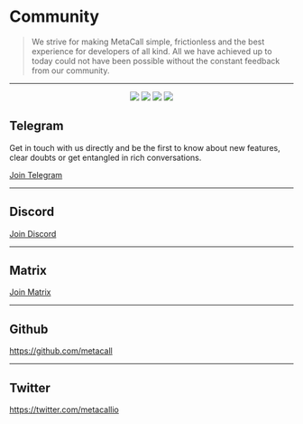 # Community

> We strive for making MetaCall simple, frictionless and the best experience for developers of all kind. All we have achieved up to today could not have been possible without the constant feedback from our community.

---

<div id="badges" align="center">
  <a href="https://t.me/joinchat/BMSVbBatp0Vi4s5l4VgUgg" alt="Discord">
    <img src="https://img.shields.io/static/v1?label=metacall&message=join&color=blue&logo=telegram&style=flat" /></a>

  <a href="https://discord.gg/upwP4mwJWa" alt="Discord">
    <img src="https://img.shields.io/discord/781987805974757426?label=discord&style=flat" /></a>

  <a href="https://matrix.to/#/#metacall:matrix.org" alt="Matrix">
    <img src="https://img.shields.io/matrix/metacall:matrix.org?label=matrix&style=flat" /></a>

  <a href="https://twitter.com/metacallio" alt="Twitter">
    <img src="https://img.shields.io/twitter/follow/metacallio?label=MetaCall" /></a>
</div>

## Telegram

Get in touch with us directly and be the first to know about new features, clear doubts or get entangled in rich conversations.

[Join Telegram](https://t.me/joinchat/BMSVbBatp0Vi4s5l4VgUgg)

---

## Discord

[Join Discord](https://discord.gg/upwP4mwJWa)

---

## Matrix

[Join Matrix](https://matrix.to/#/#metacall:matrix.org)

---

## Github

https://github.com/metacall

---

## Twitter

https://twitter.com/metacallio

